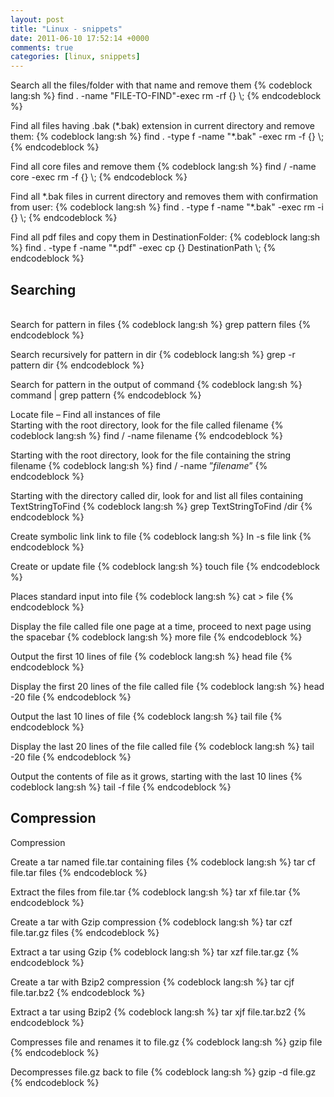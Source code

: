 ```yaml
---
layout: post
title: "Linux - snippets"
date: 2011-06-10 17:52:14 +0000
comments: true
categories: [linux, snippets]
---
```


<p>
Search all the files/folder with that name and remove them 
{% codeblock lang:sh %}
 find . -name "FILE-TO-FIND"-exec rm -rf {} \;
{% endcodeblock %}
</p>

<p>
Find all files having .bak (*.bak) extension in current directory and remove them:
{% codeblock lang:sh %}
  find . -type f -name "*.bak" -exec rm -f {} \;
{% endcodeblock %}
</p>

<p>
Find all core files and remove them
{% codeblock lang:sh %}
  find / -name core -exec rm -f {} \;
{% endcodeblock %}
</p>

<p>
Find all *.bak files in current directory and removes them with confirmation from user:
{% codeblock lang:sh %}
  find . -type f -name "*.bak" -exec rm -i {} \;
{% endcodeblock %}
</p>

<p>
Find all pdf files and copy them in DestinationFolder:
{% codeblock lang:sh %}
  find . -type f -name "*.pdf" -exec cp {} DestinationPath \;
{% endcodeblock %}
</p>

<h2>Searching</h2> <br>
Search for pattern in files
{% codeblock lang:sh %}
  	grep pattern files
{% endcodeblock %}

Search recursively for pattern in dir
{% codeblock lang:sh %}
	grep -r pattern dir 
{% endcodeblock %}

Search for pattern in the output of command
{% codeblock lang:sh %}
	command | grep pattern
{% endcodeblock %}

Locate file – Find all instances of file <br>
Starting with the root directory, look for the file called filename
{% codeblock lang:sh %}
	find / -name filename 
{% endcodeblock %}

Starting with the root directory, look for the file containing the string filename
{% codeblock lang:sh %}
	find / -name ”*filename*”
{% endcodeblock %}

Starting with the directory called dir, look for and list all files containing TextStringToFind
{% codeblock lang:sh %}
	grep TextStringToFind /dir
{% endcodeblock %}


Create symbolic link link to file
{% codeblock lang:sh %}
	ln -s file link 
{% endcodeblock %}

Create or update file
{% codeblock lang:sh %}
	touch file
{% endcodeblock %}

Places standard input into file
{% codeblock lang:sh %}
	cat > file
{% endcodeblock %}

Display the file called file one page at a time, proceed to next page using the spacebar
{% codeblock lang:sh %}
	more file 
{% endcodeblock %}

Output the first 10 lines of file
{% codeblock lang:sh %}
	head file
{% endcodeblock %}

Display the first 20 lines of the file called file
{% codeblock lang:sh %}
	head -20 file
{% endcodeblock %}

Output the last 10 lines of file
{% codeblock lang:sh %}
	tail file 
{% endcodeblock %}

Display the last 20 lines of the file called file
{% codeblock lang:sh %}
	tail -20 file 
{% endcodeblock %}

Output the contents of file as it grows, starting with the last 10 lines
{% codeblock lang:sh %}
	tail -f file 
{% endcodeblock %}

<h2>Compression</h2>

 Compression

 Create a tar named file.tar containing files
{% codeblock lang:sh %}
	tar cf file.tar files
{% endcodeblock %}


Extract the files from file.tar
{% codeblock lang:sh %}
	tar xf file.tar 
{% endcodeblock %}

Create a tar with Gzip compression
{% codeblock lang:sh %}
	tar czf file.tar.gz files
{% endcodeblock %}

Extract a tar using Gzip
{% codeblock lang:sh %}
	tar xzf file.tar.gz
{% endcodeblock %}

Create a tar with Bzip2 compression
{% codeblock lang:sh %}
	tar cjf file.tar.bz2
{% endcodeblock %}

Extract a tar using Bzip2
{% codeblock lang:sh %}
	tar xjf file.tar.bz2
{% endcodeblock %}

Compresses file and renames it to file.gz
{% codeblock lang:sh %}
	gzip file
{% endcodeblock %}

Decompresses file.gz back to file
{% codeblock lang:sh %}
	gzip -d file.gz
{% endcodeblock %}




